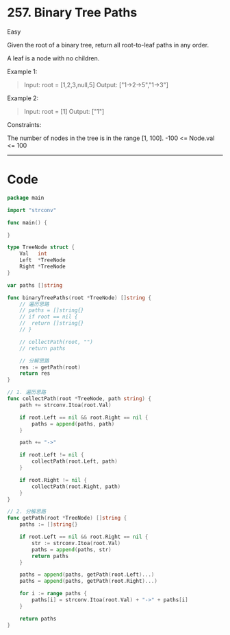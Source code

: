 # 257. Binary Tree Paths

Easy

Given the root of a binary tree, return all root-to-leaf paths in any order.

A leaf is a node with no children.


Example 1:
> Input: root = [1,2,3,null,5]
Output: ["1->2->5","1->3"]

Example 2:
> Input: root = [1]
Output: ["1"]
 

Constraints:

The number of nodes in the tree is in the range [1, 100].
-100 <= Node.val <= 100

---

# Code
```go
package main

import "strconv"

func main() {

}

type TreeNode struct {
	Val   int
	Left  *TreeNode
	Right *TreeNode
}

var paths []string

func binaryTreePaths(root *TreeNode) []string {
	// 遍历思路
	// paths = []string{}
	// if root == nil {
	// 	return []string{}
	// }

	// collectPath(root, "")
	// return paths

	// 分解思路
	res := getPath(root)
	return res
}

// 1. 遍历思路
func collectPath(root *TreeNode, path string) {
	path += strconv.Itoa(root.Val)

	if root.Left == nil && root.Right == nil {
		paths = append(paths, path)
	}

	path += "->"

	if root.Left != nil {
		collectPath(root.Left, path)
	}

	if root.Right != nil {
		collectPath(root.Right, path)
	}
}

// 2. 分解思路
func getPath(root *TreeNode) []string {
	paths := []string{}

	if root.Left == nil && root.Right == nil {
		str := strconv.Itoa(root.Val)
		paths = append(paths, str)
		return paths
	}

	paths = append(paths, getPath(root.Left)...)
	paths = append(paths, getPath(root.Right)...)

	for i := range paths {
		paths[i] = strconv.Itoa(root.Val) + "->" + paths[i]
	}

	return paths
}
```
